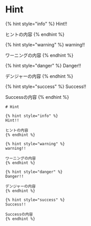 # Hint

{% hint style="info" %}
Hint!!

ヒントの内容
{% endhint %}

{% hint style="warning" %}
warning!!

ワーニングの内容
{% endhint %}

{% hint style="danger" %}
Danger!!

デンジャーの内容
{% endhint %}

{% hint style="success" %}
Success!!

Successの内容
{% endhint %}

```text
# Hint

{% hint style="info" %}
Hint!!

ヒントの内容
{% endhint %}

{% hint style="warning" %}
warning!!

ワーニングの内容
{% endhint %}

{% hint style="danger" %}
Danger!!

デンジャーの内容
{% endhint %}

{% hint style="success" %}
Success!!

Successの内容
{% endhint %}
```

